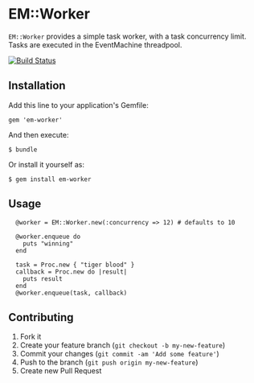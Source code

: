 # EM::Worker

`EM::Worker` provides a simple task worker, with a task concurrency limit. Tasks are executed in the EventMachine threadpool.

[![Build Status](https://secure.travis-ci.org/portertech/em-worker.png)](https://travis-ci.org/portertech/em-worker)

## Installation

Add this line to your application's Gemfile:

    gem 'em-worker'

And then execute:

    $ bundle

Or install it yourself as:

    $ gem install em-worker

## Usage

```
  @worker = EM::Worker.new(:concurrency => 12) # defaults to 10

  @worker.enqueue do
    puts "winning"
  end

  task = Proc.new { "tiger blood" }
  callback = Proc.new do |result|
    puts result
  end
  @worker.enqueue(task, callback)
```

## Contributing

1. Fork it
2. Create your feature branch (`git checkout -b my-new-feature`)
3. Commit your changes (`git commit -am 'Add some feature'`)
4. Push to the branch (`git push origin my-new-feature`)
5. Create new Pull Request

